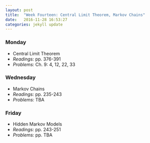 ```yaml
---
layout: post
title:  "Week Fourteen: Central Limit Theorem, Markov Chains"
date:   2016-11-28 16:53:27
categories: jekyll update
---
```


### Monday  
- Central Limit Theorem
- *Readings:* pp. 376-391
- *Problems:* Ch. 9: 4, 12, 22, 33

### Wednesday
- Markov Chains
- *Readings:* pp. 235-243
- *Problems:* TBA

### Friday
- Hidden Markov Models
- *Readings:* pp. 243-251
- *Problems:* pp. TBA